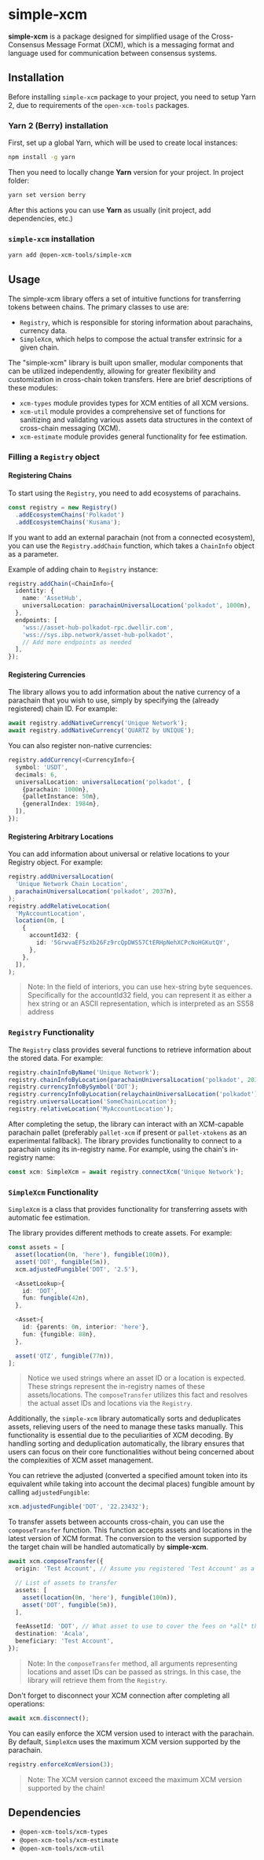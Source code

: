 # simple-xcm

**simple-xcm** is a package designed for simplified usage of the Cross-Consensus Message Format (XCM), which is a messaging format and language used for communication between consensus systems.

## Installation

Before installing `simple-xcm` package to your project, you need to setup Yarn 2, due to requirements of the `open-xcm-tools` packages.

### Yarn 2 (Berry) installation

First, set up a global Yarn, which will be used to create local instances:

```bash
npm install -g yarn
```

Then you need to locally change **Yarn** version for your project. In project folder:

```bash
yarn set version berry
```

After this actions you can use **Yarn** as usually (init project, add dependencies, etc.)

### `simple-xcm` installation

```bash
yarn add @open-xcm-tools/simple-xcm
```

## Usage

The simple-xcm library offers a set of intuitive functions for transferring tokens between chains. The primary classes to use are:

- `Registry`, which is responsible for storing information about parachains, currency data.
- `SimpleXcm`, which helps to compose the actual transfer extrinsic for a given chain.

The "simple-xcm" library is built upon smaller, modular components that can be utilized independently, allowing for greater flexibility and customization in cross-chain token transfers. Here are brief descriptions of these modules:

- `xcm-types` module provides types for XCM entities of all XCM versions.
- `xcm-util` module provides a comprehensive set of functions for sanitizing and validating various assets data structures in the context of cross-chain messaging (XCM).
- `xcm-estimate` module provides general functionality for fee estimation.

### Filling a `Registry` object

#### Registering Chains

To start using the `Registry`, you need to add ecosystems of parachains.

```typescript
const registry = new Registry()
  .addEcosystemChains('Polkadot')
  .addEcosystemChains('Kusama');
```

If you want to add an external parachain (not from a connected ecosystem), you can use the `Registry.addChain` function, which takes a `ChainInfo` object as a parameter.

Example of adding chain to `Registry` instance:

```typescript
registry.addChain(<ChainInfo>{
  identity: {
    name: 'AssetHub',
    universalLocation: parachainUniversalLocation('polkadot', 1000n),
  },
  endpoints: [
    'wss://asset-hub-polkadot-rpc.dwellir.com',
    'wss://sys.ibp.network/asset-hub-polkadot',
    // Add more endpoints as needed
  ],
});
```

#### Registering Currencies

The library allows you to add information about the native currency of a parachain that you wish to use, simply by specifying the (already registered) chain ID. For example:

```typescript
await registry.addNativeCurrency('Unique Network');
await registry.addNativeCurrency('QUARTZ by UNIQUE');
```

You can also register non-native currencies:

```typescript
registry.addCurrency(<CurrencyInfo>{
  symbol: 'USDT',
  decimals: 6,
  universalLocation: universalLocation('polkadot', [
    {parachain: 1000n},
    {palletInstance: 50n},
    {generalIndex: 1984n},
  ]),
});
```

#### Registering Arbitrary Locations

You can add information about universal or relative locations to your Registry object. For example:

```typescript
registry.addUniversalLocation(
  'Unique Network Chain Location',
  parachainUniversalLocation('polkadot', 2037n),
);
registry.addRelativeLocation(
  'MyAccountLocation',
  location(0n, [
    {
      accountId32: {
        id: '5GrwvaEF5zXb26Fz9rcQpDWS57CtERHpNehXCPcNoHGKutQY',
      },
    },
  ]),
);
```

> Note: In the field of interiors, you can use hex-string byte sequences. Specifically for the accountId32 field, you can represent it as either a hex string or an ASCII representation, which is interpreted as an SS58 address

### `Registry` Functionality

The `Registry` class provides several functions to retrieve information about the stored data. For example:

```typescript
registry.chainInfoByName('Unique Network');
registry.chainInfoByLocation(parachainUniversalLocation('polkadot', 2037n)); // will return the same as above since it's the Unique's universal location
registry.currencyInfoBySymbol('DOT');
registry.currencyInfoByLocation(relaychainUniversalLocation('polkadot')); // will return the same as above
registry.universalLocation('SomeChainLocation');
registry.relativeLocation('MyAccountLocation');
```

After completing the setup, the library can interact with an XCM-capable parachain pallet (preferably `pallet-xcm` if present or `pallet-xtokens` as an experimental fallback). The library provides functionality to connect to a parachain using its in-registry name.
For example, using the chain's in-registry name:

```typescript
const xcm: SimpleXcm = await registry.connectXcm('Unique Network');
```

### `SimpleXcm` Functionality

`SimpleXcm` is a class that provides functionality for transferring assets with automatic fee estimation.

The library provides different methods to create assets. For example:

```typescript
const assets = [
  asset(location(0n, 'here'), fungible(100n)),
  asset('DOT', fungible(5n)),
  xcm.adjustedFungible('DOT', '2.5'),

  <AssetLookup>{
    id: 'DOT',
    fun: fungible(42n),
  },

  <Asset>{
    id: {parents: 0n, interior: 'here'},
    fun: {fungible: 88n},
  },

  asset('QTZ', fungible(77n)),
];
```

> Notice we used strings where an asset ID or a location is expected. These strings represent the in-registry names of these assets/locations. The `composeTransfer` utilizes this fact and resolves the actual asset IDs and locations via the `Registry`.

Additionally, the `simple-xcm` library automatically sorts and deduplicates assets, relieving users of the need to manage these tasks manually. This functionality is essential due to the peculiarities of XCM decoding. By handling sorting and deduplication automatically, the library ensures that users can focus on their core functionalities without being concerned about the complexities of XCM asset management.

You can retrieve the adjusted (converted a specified amount token into its equivalent while taking into account the decimal places) fungible amount by calling `adjustedFungible`:

```typescript
xcm.adjustedFungible('DOT', '22.23432');
```

To transfer assets between accounts cross-chain, you can use the `composeTransfer` function. This function accepts assets and locations in the latest version of XCM format. The conversion to the version supported by the target chain will be handled automatically by **simple-xcm**.

```typescript
await xcm.composeTransfer({
  origin: 'Test Account', // Assume you registered 'Test Account' as a relative `accountId32` location in the registry

  // List of assets to transfer
  assets: [
    asset(location(0n, 'here'), fungible(100n)),
    asset('DOT', fungible(5n)),
  ],

  feeAssetId: 'DOT', // What asset to use to cover the fees on *all* the hops
  destination: 'Acala',
  beneficiary: 'Test Account',
});
```

> Note: In the `composeTransfer` method, all arguments representing locations and asset IDs can be passed as strings. In this case, the library will retrieve them from the `Registry`.

Don't forget to disconnect your XCM connection after completing all operations:

```typescript
await xcm.disconnect();
```

You can easily enforce the XCM version used to interact with the parachain. By default, `SimpleXcm` uses the maximum XCM version supported by the parachain.

```typescript
registry.enforceXcmVersion(3);
```

> Note: The XCM version cannot exceed the maximum XCM version supported by the chain!

## Dependencies

- `@open-xcm-tools/xcm-types`
- `@open-xcm-tools/xcm-estimate`
- `@open-xcm-tools/xcm-util`
